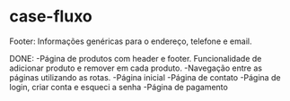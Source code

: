 # case-fluxo

Footer: Informações genéricas para o endereço, telefone e email.

DONE:
-Página de produtos com header e footer. Funcionalidade de adicionar produto e remover em cada produto.
-Navegação entre as páginas utilizando as rotas.
-Página inicial
-Página de contato
-Página de login, criar conta e esqueci a senha
-Página de pagamento


